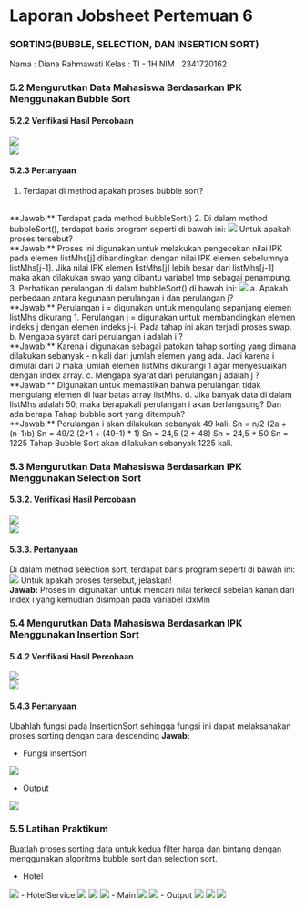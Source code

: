 # Laporan Jobsheet Pertemuan 6  
### SORTING(BUBBLE, SELECTION, DAN INSERTION SORT)

Nama    : Diana Rahmawati
Kelas   : TI - 1H
NIM     : 2341720162

### 5.2 Mengurutkan Data Mahasiswa Berdasarkan IPK Menggunakan Bubble Sort

#### 5.2.2 Verifikasi Hasil Percobaan

<img src="data_awal.png">
<br>
<img src="bubble.png">

#### 5.2.3 Pertanyaan
1. Terdapat di method apakah proses bubble sort?
<br>
    **Jawab:** Terdapat pada method bubbleSort()
2. Di dalam method bubbleSort(), terdapat baris program seperti di bawah ini:
<img src="soal2_5.2.3.png">
Untuk apakah proses tersebut?
<br>
    **Jawab:** Proses ini digunakan untuk melakukan pengecekan nilai IPK pada elemen listMhs[j] dibandingkan dengan nilai IPK elemen sebelumnya listMhs[j-1]. Jika nilai IPK elemen listMhs[j] lebih besar dari listMhs[j-1] maka akan dilakukan swap yang dibantu variabel tmp sebagai penampung.
3. Perhatikan perulangan di dalam bubbleSort() di bawah ini:
<img src="soal3_5.2.3.png">
a. Apakah perbedaan antara kegunaan perulangan i dan perulangan j? 
<br>
    **Jawab:** 
    Perulangan i = digunakan untuk mengulang sepanjang elemen listMhs dikurang 1.
    Perulangan j = digunakan untuk membandingkan elemen indeks j dengan elemen indeks j-i. Pada tahap ini akan terjadi proses swap.
b. Mengapa syarat dari perulangan i adalah i<listMhs.length-1> ?
<br>
    **Jawab:** Karena i digunakan sebagai patokan tahap sorting yang dimana dilakukan sebanyak - n kali dari jumlah elemen yang ada. Jadi karena i dimulai dari 0 maka jumlah elemen listMhs dikurangi 1 agar menyesuaikan dengan index array. 
c. Mengapa syarat dari perulangan j adalah j<listMhs.length-i> ?
<br>
    **Jawab:** Digunakan untuk memastikan bahwa perulangan tidak mengulang elemen di luar batas array listMhs.
d. Jika banyak data di dalam listMhs adalah 50, maka berapakali perulangan i akan berlangsung? Dan ada berapa Tahap bubble sort yang ditempuh?
<br>
    **Jawab:** Perulangan i akan dilakukan sebanyak 49 kali. 
    Sn = n/2 (2a + (n-1)b)
    Sn = 49/2 (2*1 + (49-1) * 1)
    Sn = 24,5 (2 + 48)
    Sn = 24,5 * 50
    Sn = 1225
   Tahap Bubble Sort akan dilakukan sebanyak 1225 kali.


### 5.3 Mengurutkan Data Mahasiswa Berdasarkan IPK Menggunakan Selection Sort

#### 5.3.2. Verifikasi Hasil Percobaan

<img src="data_awal.png">
<br>
<img src="selection.png">

#### 5.3.3. Pertanyaan
Di dalam method selection sort, terdapat baris program seperti di bawah ini:
<img src="soal_5.3.3.png">
Untuk apakah proses tersebut, jelaskan!
<br>
    **Jawab:** Proses ini digunakan untuk mencari nilai terkecil sebelah kanan dari index i yang kemudian disimpan pada variabel idxMin

### 5.4 Mengurutkan Data Mahasiswa Berdasarkan IPK Menggunakan Insertion Sort

#### 5.4.2 Verifikasi Hasil Percobaan

<img src="data_awal.png">
<br>
<img src="insert.png">


#### 5.4.3 Pertanyaan
Ubahlah fungsi pada InsertionSort sehingga fungsi ini dapat melaksanakan proses sorting dengan cara descending
    **Jawab:** 
- Fungsi insertSort
<img src="insertiondesc.png">

- Output
<img src="outputinsertiondesc.png">

### 5.5 Latihan Praktikum
Buatlah proses sorting data untuk kedua filter harga dan bintang dengan menggunakan algoritma bubble sort dan selection sort.
- Hotel
<img src="hotel.png">
- HotelService
<img src="fungsi1.png">
<img src="fungsi2.png">
<img src="fungsi3.png">
- Main
<img src="main1.png">
<img src="main2.png">
- Output
<img src="output1.png">
<img src="output2.png">
<img src="output3.png">
